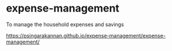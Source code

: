 # expense-management
To manage the household expenses and savings

https://psingarakannan.github.io/expense-management/expense-management/
